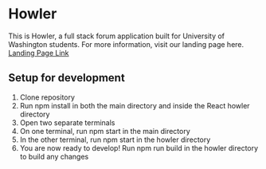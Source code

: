 # Howler
This is Howler, a full stack forum application built for University of Washington students.
For more information, visit our landing page here.
[Landing Page Link](https://github.com/JohnYou1234/capstone-teamU)
## Setup for development

1. Clone repository 
2. Run npm install in both the main directory and inside the React howler directory 
3. Open two separate terminals
4. On one terminal, run npm start in the main directory
5. In the other terminal, run npm start in the howler directory
6. You are now ready to develop! Run npm run build in the howler directory to build any changes 

